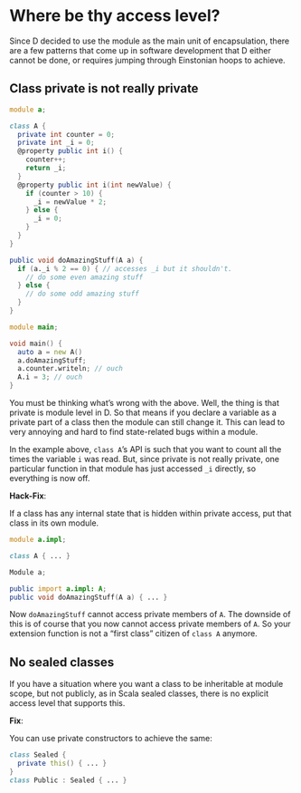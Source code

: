 # Where be thy access level?

Since D decided to use the module as the main unit of encapsulation, there are a few patterns that come up in software development that D either cannot be done, or requires jumping through Einstonian hoops to achieve.

## Class private is not really private

```d
module a;

class A {
  private int counter = 0;
  private int _i = 0;
  @property public int i() {
    counter++;
    return _i;
  }
  @property public int i(int newValue) {
    if (counter > 10) {
      _i = newValue * 2;
    } else {
      _i = 0;
    }
  }
}

public void doAmazingStuff(A a) {
  if (a._i % 2 == 0) { // accesses _i but it shouldn't.
    // do some even amazing stuff
  } else {
    // do some odd amazing stuff
  }
}

module main;

void main() {
  auto a = new A()
  a.doAmazingStuff;
  a.counter.writeln; // ouch
  A.i = 3; // ouch
}
```

You must be thinking what’s wrong with the above. Well, the thing is that private is module level in D. So that means if you declare a variable as a private part of a class then the module can still change it. This can lead to very annoying and hard to find state-related bugs within a module.

In the example above, `class A`’s API is such that you want to count all the times the variable `i` was read. But, since private is not really private, one particular function in that module has just accessed `_i` directly, so everything is now off.

**Hack-Fix**:

If a class has any internal state that is hidden within private access, put that class in its own module.

```d
module a.impl;

class A { ... }

Module a;

public import a.impl: A;
public void doAmazingStuff(A a) { ... }
```

Now `doAmazingStuff` cannot access private members of `A`. The downside of this is of course that you now cannot access private members of `A`. So your extension function is not a “first class” citizen of `class A` anymore.

## No sealed classes

If you have a situation where you want a class to be inheritable at module scope, but not publicly, as in Scala sealed classes, there is no explicit access level that supports this.

**Fix**:

You can use private constructors to achieve the same:

```d
class Sealed {
  private this() { ... }
}
class Public : Sealed { ... }
```
